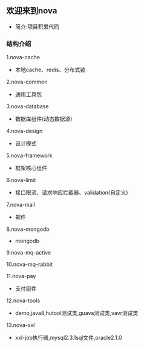## 欢迎来到nova
* 简介:项目积累代码

### 结构介绍
1.nova-cache
* 本地cache、redis、分布式锁

2.nova-common
* 通用工具包

3.nova-database
* 数据库组件(动态数据源)

4.nova-design
* 设计模式

5.nova-framework
* 框架核心组件

6.nova-limit
* 接口限流、请求响应拦截器、validation(自定义)

7.nova-mail
* 邮件

8.nova-mongodb
* mongodb

9.nova-mq-active

10.nova-mq-rabbit

11.nova-pay
* 支付组件

12.nova-tools
* demo,java8,hutool测试类,guava测试类,vavr测试类

13.nova-xxl
* xxl-job执行器,mysql2.3.1sql文件,oracle2.1.0



